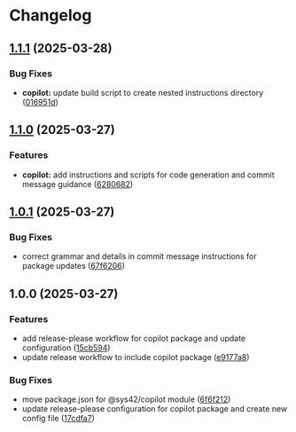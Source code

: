 # Changelog

## [1.1.1](https://github.com/receter/sys42/compare/copilot-v1.1.0...copilot-v1.1.1) (2025-03-28)


### Bug Fixes

* **copilot:** update build script to create nested instructions directory ([016951d](https://github.com/receter/sys42/commit/016951de9c8c36106f56a8838f6ce698393459c8))

## [1.1.0](https://github.com/receter/sys42/compare/copilot-v1.0.1...copilot-v1.1.0) (2025-03-27)


### Features

* **copilot:** add instructions and scripts for code generation and commit message guidance ([6280682](https://github.com/receter/sys42/commit/62806822b926c3a40b5a24056dbb5cc81d69063c))

## [1.0.1](https://github.com/receter/sys42/compare/copilot-v1.0.0...copilot-v1.0.1) (2025-03-27)


### Bug Fixes

* correct grammar and details in commit message instructions for package updates ([67f6206](https://github.com/receter/sys42/commit/67f6206afbd77c11d9643bb836418bee79e8394b))

## 1.0.0 (2025-03-27)


### Features

* add release-please workflow for copilot package and update configuration ([15cb594](https://github.com/receter/sys42/commit/15cb5945791c824f0b512a4b8b10e4dd4a35e623))
* update release workflow to include copilot package ([e9177a8](https://github.com/receter/sys42/commit/e9177a80a3721eb4f6a2cafee08a83b8933a92ec))


### Bug Fixes

* move package.json for @sys42/copilot module ([6f6f212](https://github.com/receter/sys42/commit/6f6f2122603a7d9315b6474ddb3bcebf5b2d149b))
* update release-please configuration for copilot package and create new config file ([17cdfa7](https://github.com/receter/sys42/commit/17cdfa72b39883bd7e860cc8005518784fedaecc))
